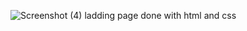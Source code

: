 ![Screenshot (4)](https://user-images.githubusercontent.com/83326978/125906612-178e7771-9086-47d3-8af2-446727e70c64.png)
ladding page done with html and css 
